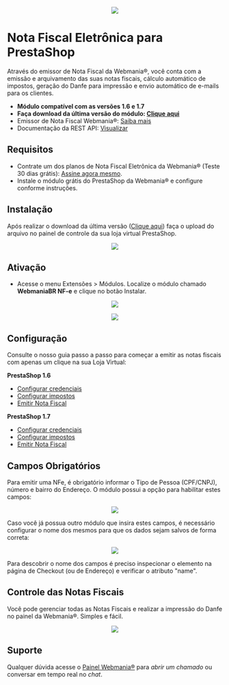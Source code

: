 <p align="center">
  <img src="https://wmbr.s3.amazonaws.com/img/logo_webmaniabr_github2.png">
</p>

# Nota Fiscal Eletrônica para PrestaShop

Através do emissor de Nota Fiscal da Webmania®, você conta com a emissão e arquivamento das suas notas fiscais, cálculo automático de impostos, geração do Danfe para impressão e envio automático de e-mails para os clientes.

- **Módulo compatível com as versões 1.6 e 1.7**
- **Faça download da última versão do módulo: [Clique aqui](https://github.com/webmaniabr/NFePrestaShop/releases)**
- Emissor de Nota Fiscal Webmania®: [Saiba mais](https://webmaniabr.com/nota-fiscal-eletronica/)
- Documentação da REST API: [Visualizar](https://webmaniabr.com/docs/rest-api-nfe/)

## Requisitos

- Contrate um dos planos de Nota Fiscal Eletrônica da Webmania® (Teste 30 dias grátis): [Assine agora mesmo](https://webmaniabr.com/nota-fiscal-eletronica/).
- Instale o módulo grátis do PrestaShop da Webmania® e configure conforme instruções.

## Instalação

Após realizar o download da última versão ([Clique aqui](https://github.com/webmaniabr/NFePrestaShop/releases)) faça o upload do arquivo no painel de controle da sua loja virtual PrestaShop.

<p align="center">
<img src="https://webmaniabr.com/atendimento/wp-content/uploads/sites/4/2016/06/img_5771a725955f6.png">
</p>

## Ativação

- Acesse o menu Extensões > Módulos. Localize o módulo chamado **WebmaniaBR NF-e** e clique no botão Instalar.

<p align="center">
<img src="https://webmaniabr.com/atendimento/wp-content/uploads/sites/4/2016/06/1467066294-aee7d6d4db7dafea269d6414ab320844.png">
</p>

<p align="center">
<img src="https://webmaniabr.com/atendimento/wp-content/uploads/sites/4/2016/06/img_5771a771d14d1.png">
</p>

## Configuração

Consulte o nosso guia passo a passo para começar a emitir as notas fiscais com apenas um clique na sua Loja Virtual:

**PrestaShop 1.6**
- [Configurar credenciais](https://ajuda.webmaniabr.com/hc/pt-br/articles/360013116532-Configurar-credenciais-no-PrestaShop-1-6)
- [Configurar impostos](https://ajuda.webmaniabr.com/hc/pt-br/articles/360013122172-Configurar-impostos-no-PrestaShop-1-6)
- [Emitir Nota Fiscal](https://ajuda.webmaniabr.com/hc/pt-br/articles/360013127712-Emiss%C3%A3o-de-NF-e-no-PrestaShop-1-6)

**PrestaShop 1.7**
- [Configurar credenciais](https://ajuda.webmaniabr.com/hc/pt-br/articles/360013116872-Configurar-credenciais-no-PrestaShop-1-7)
- [Configurar impostos](https://ajuda.webmaniabr.com/hc/pt-br/articles/360013122332-Configurar-impostos-no-PrestaShop-1-7)
- [Emitir Nota Fiscal](https://ajuda.webmaniabr.com/hc/pt-br/articles/360013383592-Emiss%C3%A3o-de-NF-e-no-PrestaShop-1-7)

## Campos Obrigatórios

Para emitir uma NFe, é obrigatório informar o Tipo de Pessoa (CPF/CNPJ), número e bairro do Endereço.
O módulo possui a opção para habilitar estes campos:

<p align="center">
<img src="https://webmaniabr.com/wp-content/uploads/2017/03/1488915583.png">
</p>

Caso você já possua outro módulo que insira estes campos, é necessário configurar o nome dos mesmos para que os dados sejam salvos de forma correta:

<p align="center">
<img src="https://webmaniabr.com/wp-content/uploads/2017/03/1488915600.png">
</p>

Para descobrir o nome dos campos é preciso inspecionar o elemento na página de Checkout (ou de Endereço) e verificar o atributo "name".

## Controle das Notas Fiscais

Você pode gerenciar todas as Notas Fiscais e realizar a impressão do Danfe no painel da Webmania®. Simples e fácil.

<p align="center">
<img src="https://wmbr.s3.amazonaws.com/img/dashboard_webmaniabr_01.jpg">
</p>

## Suporte

Qualquer dúvida acesse o [Painel Webmania®](https://webmaniabr.com/painel/) para *abrir um chamado* ou conversar em tempo real no *chat*.

